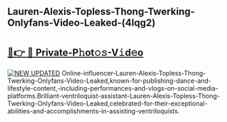 ## Lauren-Alexis-Topless-Thong-Twerking-Onlyfans-Video-Leaked-(4lqg2)


# <h2><a href="https://mediaupload.pro?-19M">🔗👉 🔴 Private-P𝚑ot𝚘𝚜-V𝚒d𝚎o</a></h2>

[![NEW UPDATED](https://i.imgur.com/0qMVB7G.gif)](https://mediaupload.pro?-19M)
Online-influencer-Lauren-Alexis-Topless-Thong-Twerking-Onlyfans-Video-Leaked,known-for-publishing-dance-and-lifestyle-content,-including-performances-and-vlogs-on-social-media-platforms.Brilliant-ventriloquist-assistant-Lauren-Alexis-Topless-Thong-Twerking-Onlyfans-Video-Leaked,celebrated-for-their-exceptional-abilities-and-accomplishments-in-assisting-ventriloquists.  